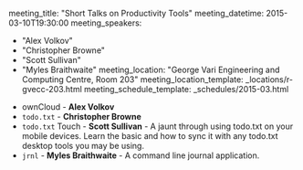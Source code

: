 meeting_title: "Short Talks on Productivity Tools"
meeting_datetime: 2015-03-10T19:30:00
meeting_speakers:
- "Alex Volkov"
- "Christopher Browne"
- "Scott Sullivan"
- "Myles Braithwaite"
meeting_location: "George Vari Engineering and Computing Centre, Room 203"
meeting_location_template: _locations/r-gvecc-203.html
meeting_schedule_template: _schedules/2015-03.html

* ownCloud - **Alex Volkov**
* `todo.txt` - **Christopher Browne**
* `todo.txt` Touch - **Scott Sullivan** - A jaunt through using todo.txt on your mobile devices. Learn the basic and how to sync it with any todo.txt desktop tools you may be using.
* `jrnl` - **Myles Braithwaite** - A command line journal application.
